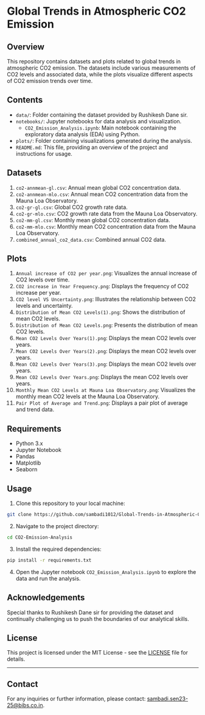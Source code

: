 # Global Trends in Atmospheric CO2 Emission

## Overview
This repository contains datasets and plots related to global trends in atmospheric CO2 emission. The datasets include various measurements of CO2 levels and associated data, while the plots visualize different aspects of CO2 emission trends over time.

## Contents
- `data/`: Folder containing the dataset provided by Rushikesh Dane sir.
- `notebooks/`: Jupyter notebooks for data analysis and visualization.
  - `CO2_Emission_Analysis.ipynb`: Main notebook containing the exploratory data analysis (EDA) using Python.
- `plots/`: Folder containing visualizations generated during the analysis.
- `README.md`: This file, providing an overview of the project and instructions for usage.

## Datasets
1. `co2-annmean-gl.csv`: Annual mean global CO2 concentration data.
2. `co2-annmean-mlo.csv`: Annual mean CO2 concentration data from the Mauna Loa Observatory.
3. `co2-gr-gl.csv`: Global CO2 growth rate data.
4. `co2-gr-mlo.csv`: CO2 growth rate data from the Mauna Loa Observatory.
5. `co2-mm-gl.csv`: Monthly mean global CO2 concentration data.
6. `co2-mm-mlo.csv`: Monthly mean CO2 concentration data from the Mauna Loa Observatory.
7. `combined_annual_co2_data.csv`: Combined annual CO2 data.

## Plots
1. `Annual increase of CO2 per year.png`: Visualizes the annual increase of CO2 levels over time.
2. `CO2 increase in Year Frequency.png`: Displays the frequency of CO2 increase per year.
3. `CO2 level VS Uncertainty.png`: Illustrates the relationship between CO2 levels and uncertainty.
4. `Distribution of Mean CO2 Levels(1).png`: Shows the distribution of mean CO2 levels.
5. `Distribution of Mean CO2 Levels.png`: Presents the distribution of mean CO2 levels.
6. `Mean CO2 Levels Over Years(1).png`: Displays the mean CO2 levels over years.
7. `Mean CO2 Levels Over Years(2).png`: Displays the mean CO2 levels over years.
8. `Mean CO2 Levels Over Years(3).png`: Displays the mean CO2 levels over years.
9. `Mean CO2 Levels Over Years.png`: Displays the mean CO2 levels over years.
10. `Monthly Mean CO2 Levels at Mauna Loa Observatory.png`: Visualizes the monthly mean CO2 levels at the Mauna Loa Observatory.
11. `Pair Plot of Average and Trend.png`: Displays a pair plot of average and trend data.


## Requirements
- Python 3.x
- Jupyter Notebook
- Pandas
- Matplotlib
- Seaborn

## Usage
1. Clone this repository to your local machine:

```bash
git clone https://github.com/sambadi1012/Global-Trends-in-Atmospheric-CO2-Emission-Analysis.git
```

2. Navigate to the project directory:

```bash
cd CO2-Emission-Analysis
```

3. Install the required dependencies:

```bash
pip install -r requirements.txt
```

4. Open the Jupyter notebook `CO2_Emission_Analysis.ipynb` to explore the data and run the analysis.

## Acknowledgements
Special thanks to Rushikesh Dane sir for providing the dataset and continually challenging us to push the boundaries of our analytical skills.

## License
This project is licensed under the MIT License - see the [LICENSE](LICENSE) file for details.

---


## Contact
For any inquiries or further information, please contact: sambadi.sen23-25@bibs.co.in.
